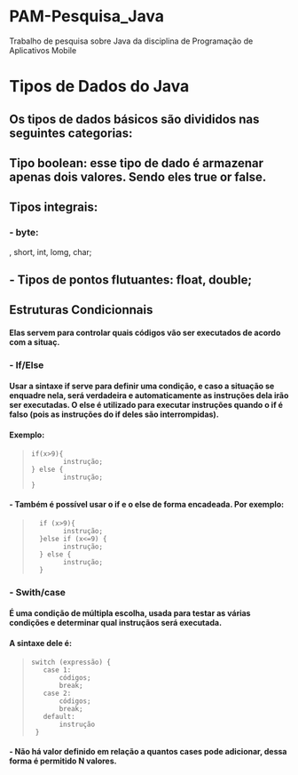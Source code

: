 # PAM-Pesquisa_Java
Trabalho de pesquisa sobre Java da disciplina de Programação de Aplicativos Mobile 

# Tipos de Dados do Java

## Os tipos de dados básicos são divididos nas seguintes categorias:

## Tipo boolean: esse tipo de dado é armazenar apenas dois valores. Sendo eles true or false.
## Tipos integrais: 
### - byte: 
, short, int, lomg, char;
## - Tipos de pontos flutuantes: float, double;

## Estruturas Condicionnais 

#### Elas servem para controlar quais códigos vão ser executados de acordo com a situaç.

### - If/Else

#### Usar a sintaxe **if** serve para definir uma condição, e caso a situação se enquadre nela, será verdadeira e automaticamente as instruções dela irão ser executadas. O **else** é utilizado para executar instruções quando o if é falso (pois as instruções do **if** deles são interrompidas).

#### Exemplo:

>     if(x>9){
>             instrução;       
>     } else {
>             instrução;
>     }

#### - Também é possível usar o if e o else de forma encadeada. Por exemplo:

>       if (x>9){
>             instrução;
>       }else if (x<=9) {
>             instrução;
>       } else {
>             instrução;
>       }

### - Swith/case

#### É uma condição de múltipla escolha, usada para testar as várias condições e determinar qual instruçãos será executada. 
#### A sintaxe dele é:

>     switch (expressão) { 
>        case 1:
>            códigos;
>            break;
>        case 2:
>            códigos;
>            break;
>        default:
>            instrução
>      }

#### - Não há valor definido em relação a quantos cases pode adicionar, dessa forma é permitido N valores.









